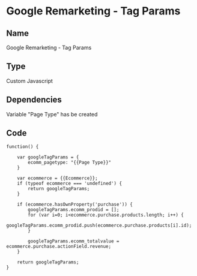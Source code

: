 # Google Remarketing - Tag Params

## Name
Google Remarketing - Tag Params

## Type
Custom Javascript

## Dependencies
Variable "Page Type" has be created

## Code
	function() {

		var googleTagParams = {
			ecomm_pagetype: "{{Page Type}}"
		}

		var ecommerce = {{Ecommerce}};
		if (typeof ecommerce === 'undefined') {
			return googleTagParams;
		}

		if (ecommerce.hasOwnProperty('purchase')) {
			googleTagParams.ecomm_prodid = [];
			for (var i=0; i<ecommerce.purchase.products.length; i++) {
	  			googleTagParams.ecomm_prodid.push(ecommerce.purchase.products[i].id);
			}

			googleTagParams.ecomm_totalvalue = ecommerce.purchase.actionField.revenue;
		}

		return googleTagParams;
	}